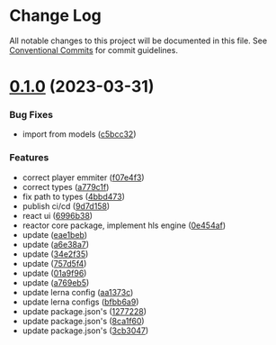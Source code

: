 # Change Log

All notable changes to this project will be documented in this file.
See [Conventional Commits](https://conventionalcommits.org) for commit guidelines.

# [0.1.0](https://github.com/ndt080/darkvi-player/compare/v0.0.1...v0.1.0) (2023-03-31)

### Bug Fixes

- import from models ([c5bcc32](https://github.com/ndt080/darkvi-player/commit/c5bcc32bc19e2dcc4f5b274f24edbbff932cc78d))

### Features

- correct player emmiter ([f07e4f3](https://github.com/ndt080/darkvi-player/commit/f07e4f359509b83f3b46d5731bb315b5acdb9c52))
- correct types ([a779c1f](https://github.com/ndt080/darkvi-player/commit/a779c1f603e8d9e02427cfc84d0b3203f9845697))
- fix path to types ([4bbd473](https://github.com/ndt080/darkvi-player/commit/4bbd4730e3a88a4cdf917714c6a919d1c6cc27ba))
- publish ci/cd ([9d7d158](https://github.com/ndt080/darkvi-player/commit/9d7d158325f022c7eb0a904ac3d6527436b68d44))
- react ui ([6996b38](https://github.com/ndt080/darkvi-player/commit/6996b38fca051860482895ba8c3a1c3c06fe0b03))
- reactor core package, implement hls engine ([0e454af](https://github.com/ndt080/darkvi-player/commit/0e454afeeecb5dd74abc275a1d489559ae5d104d))
- update ([eae1beb](https://github.com/ndt080/darkvi-player/commit/eae1bebef5478b0ae02b6a940758930f9caf3902))
- update ([a6e38a7](https://github.com/ndt080/darkvi-player/commit/a6e38a76db1771cf2812077e7b2675c3d1eda789))
- update ([34e2f35](https://github.com/ndt080/darkvi-player/commit/34e2f35c98aaf5fa4d3d4c5e3b0a5c5a43671b45))
- update ([757d5f4](https://github.com/ndt080/darkvi-player/commit/757d5f43038dd2e72af72cc07d00b6f6fb4865ca))
- update ([01a9f96](https://github.com/ndt080/darkvi-player/commit/01a9f9658487e6b8acabe61079740b37f0bf2171))
- update ([a769eb5](https://github.com/ndt080/darkvi-player/commit/a769eb5b1a07943dd50fae2e6bd09644e0f7b501))
- update lerna config ([aa1373c](https://github.com/ndt080/darkvi-player/commit/aa1373ccc54c32f6624636a7ed01b0e225dcdeba))
- update lerna configs ([bfbb6a9](https://github.com/ndt080/darkvi-player/commit/bfbb6a9ac0d2a6ac6dbbd74fe092e801392da9c6))
- update package.json's ([1277228](https://github.com/ndt080/darkvi-player/commit/1277228256bdefe553d790c3dc3845cb2f874ca8))
- update package.json's ([8ca1f60](https://github.com/ndt080/darkvi-player/commit/8ca1f60788dacb825ae538d77d71adc670c86267))
- update package.json's ([3cb3047](https://github.com/ndt080/darkvi-player/commit/3cb304789af89f5c5ea8b08e5a15ee3730cfa47c))
